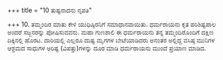 +++
title = "10 ತುಷ್ಟನಾದನು ನೃಪತಿ"

+++
10. ತಮ್ಮಂದಿರ ಮಾತು ಕೇಳಿ ಯುಧಿಷ್ಠಿರನಿಗೆ ಸಮಾಧಾನವಾಯಿತು. ಧರ್ಮರಾಯನು ಕೃತ ಪರಿಶಿಷ್ಟಪಾಲ ಅಂದರೆ ಸಜ್ಜನರನ್ನು ಪೋಷಿಸುವವನು. ಮಹಾ ಗುಣಶಾಲಿ ಈ ಧರ್ಮರಾಯನು ತನ್ನ ತಮ್ಮಂದಿರೊಂದಿಗೆ ದಕ್ಷಿಣ ದಿಕ್ಕಿನಲ್ಲಿ ಹೊರಟ. ದಾರಿಯಲ್ಲಿ ಎಲ್ಲರೂ ದುಷ್ಟ ಮೃಗಗಳ ಬೇಟೆಯಾಡಿದರು ಅನಂತರ ಅಲ್ಲಿದ್ದ ವಸಿಷ್ಠ ಮುನಿಗಳ ಆಶ್ರಮದ ಸಾಧುಗಳ ಅರಿಷ್ಟ (ವಿಪತ್ತು)ಗಳನ್ನು ದೂರ ಮಾಡಿ ಧರ್ಮರಾಯನು ಮುಂದೆ ಪ್ರಯಾಣ ಮಾಡಿದ.